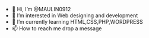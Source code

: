 - 👋 Hi, I’m @MAULIN0912
- 👀 I’m interested in Web designing and development
- 🌱 I’m currently learning HTML,CSS,PHP,WORDPRESS
- 📫 How to reach me drop a message 

<!---
MAULIN0912/MAULIN0912 is a ✨ special ✨ repository because its `README.md` (this file) appears on your GitHub profile.
You can click the Preview link to take a look at your changes.
--->

